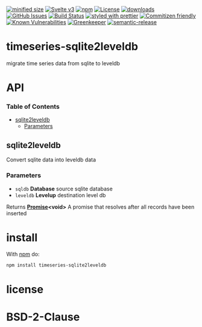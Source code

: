 [![minified size](https://badgen.net/bundlephobia/min/timeseries-sqlite2leveldb)](https://bundlephobia.com/result?p=timeseries-sqlite2leveldb)
[![Svelte v3](https://img.shields.io/badge/svelte-v3-orange.svg)](https://svelte.dev)
[![npm](https://img.shields.io/npm/v/timeseries-sqlite2leveldb.svg)](https://www.npmjs.com/package/timeseries-sqlite2leveldb)
[![License](https://img.shields.io/badge/License-BSD%203--Clause-blue.svg)](https://opensource.org/licenses/BSD-3-Clause)
[![downloads](http://img.shields.io/npm/dm/timeseries-sqlite2leveldb.svg?style=flat-square)](https://npmjs.org/package/timeseries-sqlite2leveldb)
[![GitHub Issues](https://img.shields.io/github/issues/arlac77/timeseries-sqlite2leveldb.svg?style=flat-square)](https://github.com/arlac77/timeseries-sqlite2leveldb/issues)
[![Build Status](https://secure.travis-ci.org/arlac77/timeseries-sqlite2leveldb.png)](http://travis-ci.org/arlac77/timeseries-sqlite2leveldb)
[![styled with prettier](https://img.shields.io/badge/styled_with-prettier-ff69b4.svg)](https://github.com/prettier/prettier)
[![Commitizen friendly](https://img.shields.io/badge/commitizen-friendly-brightgreen.svg)](http://commitizen.github.io/cz-cli/)
[![Known Vulnerabilities](https://snyk.io/test/github/arlac77/timeseries-sqlite2leveldb/badge.svg)](https://snyk.io/test/github/arlac77/timeseries-sqlite2leveldb)
[![Greenkeeper](https://badges.greenkeeper.io/arlac77/timeseries-sqlite2leveldb.svg)](https://greenkeeper.io/)
[![semantic-release](https://img.shields.io/badge/%20%20%F0%9F%93%A6%F0%9F%9A%80-semantic--release-e10079.svg)](https://github.com/arlac77/timeseries-sqlite2leveldb)

# timeseries-sqlite2leveldb

migrate time series data from sqlite to leveldb

# API

<!-- Generated by documentation.js. Update this documentation by updating the source code. -->

### Table of Contents

-   [sqlite2leveldb](#sqlite2leveldb)
    -   [Parameters](#parameters)

## sqlite2leveldb

Convert sqlite data into leveldb data

### Parameters

-   `sqldb` **Database** source sqlite database
-   `leveldb` **Levelup** destination level db

Returns **[Promise](https://developer.mozilla.org/docs/Web/JavaScript/Reference/Global_Objects/Promise)&lt;void>** A promise that resolves after all records have been inserted

# install

With [npm](http://npmjs.org) do:

```shell
npm install timeseries-sqlite2leveldb
```

# license

# BSD-2-Clause
